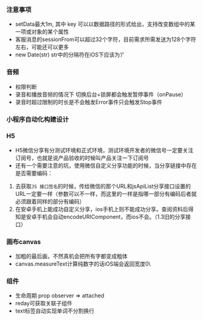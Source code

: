 ### 注意事项
* setData最大1m, 其中 key 可以以数据路径的形式给出，支持改变数组中的某一项或对象的某个属性
* 客服消息的sessionFrom可以超过32个字符，目前需求所需发送为128个字符左右，可能还可以更多
* new Date(str) str中的分隔符在iOS下应该为‘/’

### 音频
* 权限判断
* 录音和播放音频的情况下 切换后台+锁屏都会触发暂停事件（onPause）
* 录音时超过限制的时长是不会触发Error事件只会触发Stop事件

### 小程序自动化构建设计

### H5
* H5微信分享有分测试环境和正式环境，测试环境开发者的微信号一定要关注订阅号，也就是说产品验收的时候叫产品关注一下订阅号
* 还有一个需要注意的坑，使用微信自定义分享功能的时候，当分享链接中存在是否需要编码：
1. 去获取`JS 接口签名`的时候，传给微信的那个URL和jsApiList分享接口设置的URL一定要一样（参数可以不一样，而这里的一样是指哪一部分有编码后者就必须跟着同样的部分有编码）
2. 在安卓手机上能成功自定义分享，ios手机上则不能成功分享。查阅资料后得知是安卓手机会自动encodeURIComponent，而ios不会。（1.3旧的分享接口）

### 画布canvas
* 加粗的最后画，不然真机会把所有字都变成粗体
* canvas.measureText计算纯数字的话iOS端会返回宽度0\

### 组件
* 生命周期 prop observer => attached
* reday可获取关联子组件
* text标签自动实现单词不分割换行
